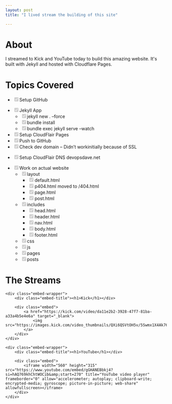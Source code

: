 ```yaml
---
layout: post
title: "I lived stream the building of this site"

---
```



<div class="content-wrapper">
    <h1>About</h1>
    <p>
        I streamed to Kick and YouTube today to build this amazing website. It's built with Jekyll and hosted with Cloudflare Pages.
    </p>
</div>



<div class="content-wrapper">
    <h1>Topics Covered</h1>
    <div class="wrapper">
        <ul class="xtask-list">
        <li class="xtask-list-item">
            <p><input type="checkbox" class="xtask-list-item-checkbox" disabled="disabled" checked="checked">Setup  GitHub</p>
        </li>
        <li class="xtask-list-item"><input type="checkbox" class="xtask-list-item-checkbox" disabled="disabled" checked="checked">Jekyll App
            <ul class="xtask-list">
            <li class="xtask-list-item"><input type="checkbox" class="xtask-list-item-checkbox" disabled="disabled" checked="checked">jekyll new . –force</li>
            <li class="xtask-list-item"><input type="checkbox" class="xtask-list-item-checkbox" disabled="disabled" checked="checked">bundle install</li>
            <li class="xtask-list-item"><input type="checkbox" class="xtask-list-item-checkbox" disabled="disabled" checked="checked">bundle exec jekyll serve –watch</li>
            </ul>
        </li>
        <li class="xtask-list-item"><input type="checkbox" class="xtask-list-item-checkbox" disabled="disabled" checked="checked">Setup CloudFlair Pages</li>
        <li class="xtask-list-item"><input type="checkbox" class="xtask-list-item-checkbox" disabled="disabled" checked="checked">Push to GitHub</li>
        <li class="xtask-list-item"><input type="checkbox" class="xtask-list-item-checkbox" disabled="disabled" checked="checked">Check dev domain – Didn’t workinitially because of SSL</li>
        <li class="xtask-list-item">
            <p><input type="checkbox" class="xtask-list-item-checkbox" disabled="disabled" checked="checked">Setup CloudFlair DNS devopsdave.net</p>
        </li>
        <li class="xtask-list-item"><input type="checkbox" class="xtask-list-item-checkbox" disabled="disabled" checked="checked">Work on actual website
            <ul class="xtask-list">
            <li class="xtask-list-item"><input type="checkbox" class="xtask-list-item-checkbox" disabled="disabled" checked="checked">layout
                <ul class="xtask-list">
                <li class="xtask-list-item"><input type="checkbox" class="xtask-list-item-checkbox" disabled="disabled" checked="checked">default.html</li>
                <li class="xtask-list-item"><input type="checkbox" class="xtask-list-item-checkbox" disabled="disabled" checked="checked">p404.html moved to /404.html</li>
                <li class="xtask-list-item"><input type="checkbox" class="xtask-list-item-checkbox" disabled="disabled" checked="checked">page.html</li>
                <li class="xtask-list-item"><input type="checkbox" class="xtask-list-item-checkbox" disabled="disabled" checked="checked">post.html</li>
                </ul>
            </li>
            <li class="xtask-list-item"><input type="checkbox" class="xtask-list-item-checkbox" disabled="disabled" checked="checked">includes
                <ul class="xtask-list">
                <li class="xtask-list-item"><input type="checkbox" class="xtask-list-item-checkbox" disabled="disabled" checked="checked">head.html</li>
                <li class="xtask-list-item"><input type="checkbox" class="xtask-list-item-checkbox" disabled="disabled" checked="checked">header.html</li>
                <li class="xtask-list-item"><input type="checkbox" class="xtask-list-item-checkbox" disabled="disabled" checked="checked">nav.html</li>
                <li class="xtask-list-item"><input type="checkbox" class="xtask-list-item-checkbox" disabled="disabled" checked="checked">body.html</li>
                <li class="xtask-list-item"><input type="checkbox" class="xtask-list-item-checkbox" disabled="disabled" checked="checked">footer.html</li>
                </ul>
            </li>
            <li class="xtask-list-item"><input type="checkbox" class="xtask-list-item-checkbox" disabled="disabled" checked="checked">css</li>
            <li class="xtask-list-item"><input type="checkbox" class="xtask-list-item-checkbox" disabled="disabled" checked="checked">js</li>
            <li class="xtask-list-item"><input type="checkbox" class="xtask-list-item-checkbox" disabled="disabled" checked="checked">pages</li>
            <li class="xtask-list-item"><input type="checkbox" class="xtask-list-item-checkbox" disabled="disabled" checked="checked">posts</li>
            </ul>
        </li>
        </ul>
    </div>
</div>



<div class="content-wrapper">
    <h1>The Streams</h1>

    <div class="embed-wrapper">
        <div class="embed-title"><h1>Kick</h1></div>

        <div class="embed">
            <a href="https://kick.com/video/da11e2b2-3928-47f7-81ba-a33a4b5e4e6a" target="_blank">
                <img src="https://images.kick.com/video_thumbnails/QXi6QSVtOH5v/5Swmx1X4Ak76/360.webp">
            </a>
        </div>
    </div>

    <div class="embed-wrapper">
        <div class="embed-title"><h1>YouTube</h1></div>

        <div class="embed">
            <iframe width="560" height="315" src="https://www.youtube.com/embed/gGHANEBbkj4?si=hAQ769khChtWOCib&amp;start=270" title="YouTube video player" frameborder="0" allow="accelerometer; autoplay; clipboard-write; encrypted-media; gyroscope; picture-in-picture; web-share" allowfullscreen></iframe>
        </div>
    </div>
</div>